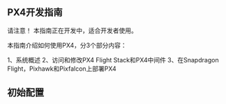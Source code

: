 ## PX4开发指南

请注意！ 本指南正在开发中，适合开发者使用。

本指南介绍如何使用PX4，分3个部分内容：

1、系统概述
2、访问和修改PX4 Flight Stack和PX4中间件
3、在Snapdragon Flight，Pixhawk和Pixfalcon上部署PX4

## 初始配置
